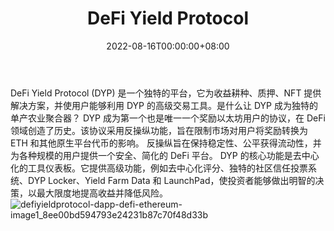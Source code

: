 ﻿---
title: "DeFi Yield Protocol"
description: "DeFi Yield 协议（DYP）阻止了 DeFi 中的鲸鱼优势。"
date: 2022-08-16T00:00:00+08:00
lastmod: 2022-08-16T00:00:00+08:00
draft: false
authors: ["boogArno"]
featuredImage: "defi-yield-protocol.png"
tags: ["DeFi","DeFi Yield Protocol"]
categories: ["nfts"]
nfts: ["DeFi"]
blockchain: ""
website: "https://dyp.finance/"
twitter: "https://twitter.com/dypfinance"
discord: "https://discord.com/invite/dypcaws"
telegram: "https://t.me/dypfinance"
github: ""
youtube: ""
twitch: ""
facebook: "https://www.facebook.com/defiyieldprotocol"
instagram: ""
reddit: ""
medium: "https://dypfinance.medium.com/"
steam: ""
gitbook: ""
googleplay: ""
appstore: ""
status: "Live"
weight: 
lightgallery: true
toc: true
pinned: false
recommend: false
recommend1: false
---
DeFi Yield Protocol (DYP) 是一个独特的平台，它为收益耕种、质押、NFT 提供解决方案，并使用户能够利用 DYP 的高级交易工具。是什么让 DYP 成为独特的单产农业聚合器？ DYP 成为第一个也是唯一一个奖励以太坊用户的协议，在 DeFi 领域创造了历史。该协议采用反操纵功能，旨在限制市场对用户将奖励转换为 ETH 和其他原生平台代币的影响。
反操纵旨在保持稳定性、公平获得流动性，并为各种规模的用户提供一个安全、简化的 DeFi 平台。
DYP 的核心功能是去中心化的工具仪表板。它提供高级功能，例如去中心化评分、独特的社区信任投票系统、DYP Locker、Yield Farm Data 和 LaunchPad，使投资者能够做出明智的决策，以最大限度地提高收益并降低风险。![defiyieldprotocol-dapp-defi-ethereum-image1_8ee00bd594793e24231b87c70f48d33b](defiyieldprotocol-dapp-defi-ethereum-image1_8ee00bd594793e24231b87c70f48d33b.png)